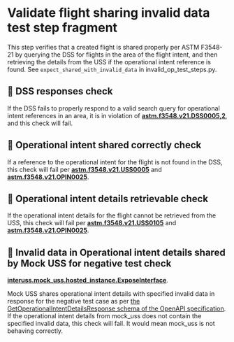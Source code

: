 # Validate flight sharing invalid data test step fragment

This step verifies that a created flight is shared properly per ASTM F3548-21 by querying the DSS for flights in the area of the flight intent, and then retrieving the details from the USS if the operational intent reference is found.  See `expect_shared_with_invalid_data` in invalid_op_test_steps.py.

## 🛑 DSS responses check

If the DSS fails to properly respond to a valid search query for operational intent references in an area,
it is in violation of **[astm.f3548.v21.DSS0005,2](../../../../../requirements/astm/f3548/v21.md)**, and this check will fail.

## 🛑 Operational intent shared correctly check

If a reference to the operational intent for the flight is not found in the DSS, this check will fail per **[astm.f3548.v21.USS0005](../../../../../requirements/astm/f3548/v21.md)** and **[astm.f3548.v21.OPIN0025](../../../../../requirements/astm/f3548/v21.md)**.

## 🛑 Operational intent details retrievable check

If the operational intent details for the flight cannot be retrieved from the USS, this check will fail per **[astm.f3548.v21.USS0105](../../../../../requirements/astm/f3548/v21.md)** and **[astm.f3548.v21.OPIN0025](../../../../../requirements/astm/f3548/v21.md)**.

## 🛑 Invalid data in Operational intent details shared by Mock USS for negative test check

**[interuss.mock_uss.hosted_instance.ExposeInterface](../../../../../requirements/interuss/mock_uss/hosted_instance.md)**.

Mock USS shares operational intent details with specified invalid data in response for the negative test case as per
[the GetOperationalIntentDetailsResponse schema of the OpenAPI specification](https://github.com/astm-utm/Protocol/blob/v1.0.0/utm.yaml#L1120).
If the operational intent details from mock_uss does not contain the specified invalid data, this check will fail.
It would mean mock_uss is not behaving correctly.

